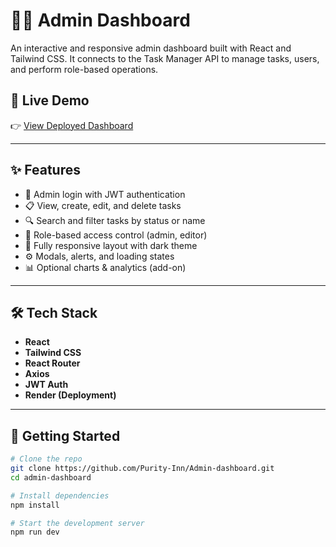 # 🧑‍💻 Admin Dashboard

An interactive and responsive admin dashboard built with React and Tailwind CSS. It connects to the Task Manager API to manage tasks, users, and perform role-based operations.

## 🔗 Live Demo

👉 [View Deployed Dashboard](https://vercel.com/purity-kerubos-projects/admin-dashboard)

---

## ✨ Features

- 🔐 Admin login with JWT authentication
- 📋 View, create, edit, and delete tasks
- 🔍 Search and filter tasks by status or name
- 🚫 Role-based access control (admin, editor)
- 📱 Fully responsive layout with dark theme
- ⚙️ Modals, alerts, and loading states
- 📊 Optional charts & analytics (add-on)

---

## 🛠️ Tech Stack

- **React**
- **Tailwind CSS**
- **React Router**
- **Axios**
- **JWT Auth**
- **Render (Deployment)**

---

## 🚀 Getting Started

```bash
# Clone the repo
git clone https://github.com/Purity-Inn/Admin-dashboard.git
cd admin-dashboard

# Install dependencies
npm install

# Start the development server
npm run dev
